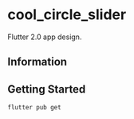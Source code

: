 # cool_circle_slider

Flutter 2.0 app design.

## Information

## Getting Started
```
flutter pub get
```

